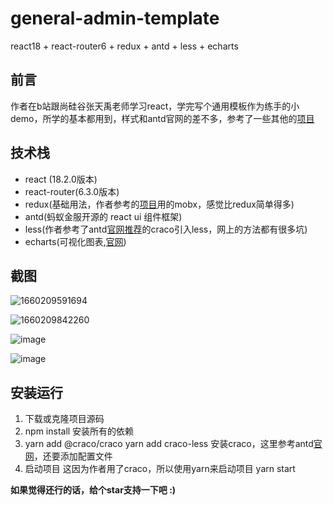# general-admin-template
react18 + react-router6 + redux + antd + less + echarts 

## 前言
作者在b站跟尚硅谷张天禹老师学习react，学完写个通用模板作为练手的小demo，所学的基本都用到，样式和antd官网的差不多，参考了一些其他的[项目](https://github.com/longchao726/react-hooks-admin)

## 技术栈
* react (18.2.0版本)
* react-router(6.3.0版本)
* redux(基础用法，作者参考的[项目](https://github.com/longchao726/react-hooks-admin)用的mobx，感觉比redux简单得多)
* antd(蚂蚁金服开源的 react ui 组件框架)
* less(作者参考了antd[官网推荐](https://ant.design/docs/react/use-with-create-react-app-cn#%E8%87%AA%E5%AE%9A%E4%B9%89%E4%B8%BB%E9%A2%98)的craco引入less，网上的方法都有很多坑)
* echarts(可视化图表,[官网](https://echarts.apache.org/zh/index.html))

## 截图
![1660209591694](https://user-images.githubusercontent.com/53547222/184102561-77e5da06-ff74-46e2-bb04-2f0e4ffd75e4.jpg)

![1660209842260](https://user-images.githubusercontent.com/53547222/184103319-aef07dea-765f-4398-8383-ada927f97b75.jpg)

![image](https://user-images.githubusercontent.com/53547222/184101769-50b345b3-06b0-4a7c-9500-b3238af902db.png)

![image](https://user-images.githubusercontent.com/53547222/184100692-b9e95426-c2c5-4aa2-bf8b-1618d7d46a8f.png)


## 安装运行

1. 下载或克隆项目源码
2. npm install 安装所有的依赖
3. yarn add @craco/craco    yarn add craco-less 安装craco，这里参考antd[官网](https://ant.design/docs/react/use-with-create-react-app-cn#%E8%87%AA%E5%AE%9A%E4%B9%89%E4%B8%BB%E9%A2%98)，还要添加配置文件
4. 启动项目 这因为作者用了craco，所以使用yarn来启动项目
yarn start


**如果觉得还行的话，给个star支持一下吧 :)**
